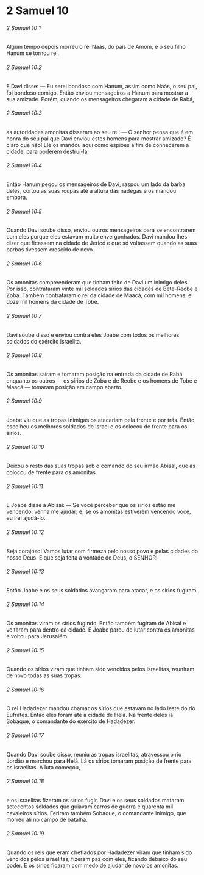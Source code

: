 # 2 Samuel 10

###### 2 Samuel 10:1

Algum tempo depois morreu o rei Naás, do país de Amom, e o seu filho Hanum se tornou rei.

###### 2 Samuel 10:2

E Davi disse: — Eu serei bondoso com Hanum, assim como Naás, o seu pai, foi bondoso comigo. Então enviou mensageiros a Hanum para mostrar a sua amizade. Porém, quando os mensageiros chegaram à cidade de Rabá,

###### 2 Samuel 10:3

as autoridades amonitas disseram ao seu rei: — O senhor pensa que é em honra do seu pai que Davi enviou estes homens para mostrar amizade? É claro que não! Ele os mandou aqui como espiões a fim de conhecerem a cidade, para poderem destruí-la.

###### 2 Samuel 10:4

Então Hanum pegou os mensageiros de Davi, raspou um lado da barba deles, cortou as suas roupas até a altura das nádegas e os mandou embora.

###### 2 Samuel 10:5

Quando Davi soube disso, enviou outros mensageiros para se encontrarem com eles porque eles estavam muito envergonhados. Davi mandou lhes dizer que ficassem na cidade de Jericó e que só voltassem quando as suas barbas tivessem crescido de novo.

###### 2 Samuel 10:6

Os amonitas compreenderam que tinham feito de Davi um inimigo deles. Por isso, contrataram vinte mil soldados sírios das cidades de Bete-Reobe e Zoba. Também contrataram o rei da cidade de Maacá, com mil homens, e doze mil homens da cidade de Tobe.

###### 2 Samuel 10:7

Davi soube disso e enviou contra eles Joabe com todos os melhores soldados do exército israelita.

###### 2 Samuel 10:8

Os amonitas saíram e tomaram posição na entrada da cidade de Rabá enquanto os outros — os sírios de Zoba e de Reobe e os homens de Tobe e Maacá — tomaram posição em campo aberto.

###### 2 Samuel 10:9

Joabe viu que as tropas inimigas os atacariam pela frente e por trás. Então escolheu os melhores soldados de Israel e os colocou de frente para os sírios.

###### 2 Samuel 10:10

Deixou o resto das suas tropas sob o comando do seu irmão Abisai, que as colocou de frente para os amonitas.

###### 2 Samuel 10:11

E Joabe disse a Abisai: — Se você perceber que os sírios estão me vencendo, venha me ajudar; e, se os amonitas estiverem vencendo você, eu irei ajudá-lo.

###### 2 Samuel 10:12

Seja corajoso! Vamos lutar com firmeza pelo nosso povo e pelas cidades do nosso Deus. E que seja feita a vontade de Deus, o SENHOR!

###### 2 Samuel 10:13

Então Joabe e os seus soldados avançaram para atacar, e os sírios fugiram.

###### 2 Samuel 10:14

Os amonitas viram os sírios fugindo. Então também fugiram de Abisai e voltaram para dentro da cidade. E Joabe parou de lutar contra os amonitas e voltou para Jerusalém.

###### 2 Samuel 10:15

Quando os sírios viram que tinham sido vencidos pelos israelitas, reuniram de novo todas as suas tropas.

###### 2 Samuel 10:16

O rei Hadadezer mandou chamar os sírios que estavam no lado leste do rio Eufrates. Então eles foram até a cidade de Helã. Na frente deles ia Sobaque, o comandante do exército de Hadadezer.

###### 2 Samuel 10:17

Quando Davi soube disso, reuniu as tropas israelitas, atravessou o rio Jordão e marchou para Helã. Lá os sírios tomaram posição de frente para os israelitas. A luta começou,

###### 2 Samuel 10:18

e os israelitas fizeram os sírios fugir. Davi e os seus soldados mataram setecentos soldados que guiavam carros de guerra e quarenta mil cavaleiros sírios. Feriram também Sobaque, o comandante inimigo, que morreu ali no campo de batalha.

###### 2 Samuel 10:19

Quando os reis que eram chefiados por Hadadezer viram que tinham sido vencidos pelos israelitas, fizeram paz com eles, ficando debaixo do seu poder. E os sírios ficaram com medo de ajudar de novo os amonitas.

